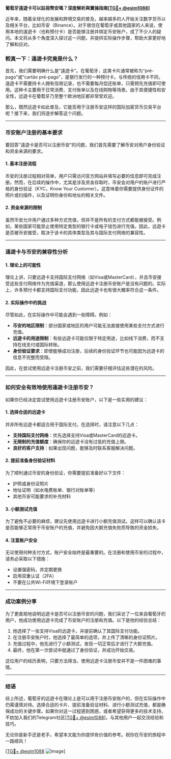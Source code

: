 **葡萄牙遠遊卡可以註冊幣安嗎？深度解析與實操指南[[TG💪+ @esim1088](https://t.me/s/esim1088)]**

近年来，随着全球化的发展和跨境交易的普及，越来越多的人开始关注数字货币以及相关平台，比如币安（Binance）。对于居住在葡萄牙或其他国家的人来说，使用本地的遠遊卡（也称预付卡）是否能够注册并绑定币安账户，成了不少人的疑问。本文将从多个角度深入探讨这一问题，并提供实际操作步骤，帮助大家更好地了解和应对。

### 較真一下：遠遊卡究竟是什么？

首先，我们需要明确什么是“遠遊卡”。在葡萄牙，这类卡片通常被称为“pré-pago”或“cartão pré-pago”，是银行发行的一种预付卡。与传统的信用卡不同，遠遊卡不需要持卡人拥有信用记录，也不需要每月偿还账单，只需预先充值即可使用。这种卡主要用于日常消费、支付账单以及在线购物等场景。由于其便捷性和安全性，远遊卡在葡萄牙乃至整个欧洲地区都非常受欢迎。

那么，既然远遊卡如此普及，它能否用于注册币安这样的国际加密货币交易平台呢？接下来，我们将逐步解答这个问题。

---

### 币安账户注册的基本要求

要回答“遠遊卡是否可以注册币安”的问题，我们首先需要了解币安对用户身份验证和资金来源的要求。

#### 1. 基本注册流程
币安的注册过程相对简单，用户只需访问官方网站并填写必要的信息即可完成注册。然而，在后续的操作中，尤其是涉及资金存取时，币安会对用户的账户进行严格的身份验证（KYC，Know Your Customer）。这意味着你需要提供身份证件的照片或扫描件，以及证明你身份和地址的相关文件。

#### 2. 资金来源的限制
虽然币安允许用户通过多种方式充值，但并不是所有的支付方式都能被接受。例如，某些国家可能禁止使用特定类型的银行卡或电子钱包进行充值。因此，远遊卡是否被币安接受，取决于该卡的具体类型及其与国际支付网络的兼容性。

---

### 遠遊卡与币安的兼容性分析

#### 1. 理论上的可能性
理论上讲，只要远遊卡支持国际支付网络（如Visa或MasterCard），并且币安接受这些支付网络作为充值渠道，那么使用远遊卡注册币安账户是没有问题的。实际上，许多预付卡都支持国际支付功能，因此远遊卡也有很大概率符合这一条件。

#### 2. 实际操作中的挑战
尽管如此，在实际操作中可能会遇到一些障碍。例如：
- **币安的地区限制**：部分国家或地区的用户可能无法直接使用某些支付方式进行充值。
- **远遊卡的用途限制**：有些远遊卡可能仅限于特定用途，比如线下消费，而不支持在线支付或国际转账。
- **身份验证要求**：即使能够成功注册，后续的身份验证环节也可能因为远遊卡的信息不完整而受阻。

因此，在尝试使用远遊卡注册币安之前，我们需要仔细评估这些潜在的风险。

---

### 如何安全有效地使用遠遊卡注册币安？

如果你已经决定尝试使用远遊卡注册币安账户，以下是一些实用的建议：

#### 1. 选择合适的远遊卡
并非所有远遊卡都适合用于国际支付。在选择时，请注意以下几点：
- **支持国际支付网络**：优先选择支持Visa或MasterCard的远遊卡。
- **无限制的充值额度**：确保你的远遊卡没有过低的充值上限。
- **良好的客户支持**：如果出现问题，能够及时联系客服解决问题。

#### 2. 提前准备身份验证材料
为了顺利通过币安的身份验证，你需要提前准备好以下文件：
- 护照或身份证照片
- 地址证明（如水电费账单、银行对账单等）
- 其他币安可能要求的补充材料

#### 3. 小额测试充值
为了避免不必要的麻烦，建议先使用远遊卡进行小额充值测试。这样可以确认该卡是否能够正常用于币安账户的充值，并避免因大额充值失败而导致的资金损失。

#### 4. 注意账户安全
无论使用何种支付方式，账户安全始终是最重要的。在注册和使用币安的过程中，请务必采取以下措施：
- 设置强密码，并定期更换
- 启用双重认证（2FA）
- 不要在公共Wi-Fi环境下登录账户

---

### 成功案例分享

为了更直观地说明远遊卡是否可以注册币安的问题，我们采访了一位来自葡萄牙的用户，他成功使用远遊卡完成了币安账户的注册和充值。以下是他的经验总结：
1. 他选择了一张支持Visa的远遊卡，并提前确认了其国际支付功能。
2. 在注册币安账户时，他选择了最简单的选项，并上传了清晰的身份证照片。
3. 充值过程中，他先进行了小额测试，发现一切正常后才进行了大额充值。
4. 最终，他在第一次尝试中就通过了身份验证，并成功开始交易。

这位用户的经历表明，只要方法得当，使用远遊卡注册币安并不是一件困难的事情。

---

### 结语

综上所述，葡萄牙的远遊卡在理论上是可以用于注册币安账户的，但在实际操作中仍需谨慎对待。选择合适的卡片、提前准备验证材料、进行小额测试充值，都是确保成功的关键步骤。如果你对这一过程感到困惑，或者希望获得更多的技术支持，不妨加入我们的Telegram社区[[TG💪+ @esim1088](https://t.me/s/esim1088)]，与其他用户一起交流经验和技巧。

无论你是新手还是老手，希望本文能为你提供有价值的参考。祝你在币安的旅程中一路顺风！

[[TG💪+ @esim1088](https://t.me/s/esim1088) ![Image](https://i.postimg.cc/4NQfJmqS/Snipaste-2025-05-13-00-14-12.png)]